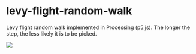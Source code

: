 # levy-flight-random-walk
Levy flight random walk implemented in Processing (p5.js). The longer the step, the less likely it is to be picked.

<img src="https://zippy.gfycat.com/ForthrightFrequentHyracotherium.gif"/>


